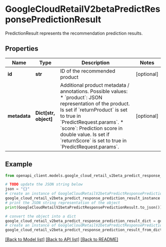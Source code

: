 # GoogleCloudRetailV2betaPredictResponsePredictionResult

PredictionResult represents the recommendation prediction results.

## Properties

Name | Type | Description | Notes
------------ | ------------- | ------------- | -------------
**id** | **str** | ID of the recommended product | [optional] 
**metadata** | **Dict[str, object]** | Additional product metadata / annotations. Possible values: * &#x60;product&#x60;: JSON representation of the product. Is set if &#x60;returnProduct&#x60; is set to true in &#x60;PredictRequest.params&#x60;. * &#x60;score&#x60;: Prediction score in double value. Is set if &#x60;returnScore&#x60; is set to true in &#x60;PredictRequest.params&#x60;. | [optional] 

## Example

```python
from openapi_client.models.google_cloud_retail_v2beta_predict_response_prediction_result import GoogleCloudRetailV2betaPredictResponsePredictionResult

# TODO update the JSON string below
json = "{}"
# create an instance of GoogleCloudRetailV2betaPredictResponsePredictionResult from a JSON string
google_cloud_retail_v2beta_predict_response_prediction_result_instance = GoogleCloudRetailV2betaPredictResponsePredictionResult.from_json(json)
# print the JSON string representation of the object
print(GoogleCloudRetailV2betaPredictResponsePredictionResult.to_json())

# convert the object into a dict
google_cloud_retail_v2beta_predict_response_prediction_result_dict = google_cloud_retail_v2beta_predict_response_prediction_result_instance.to_dict()
# create an instance of GoogleCloudRetailV2betaPredictResponsePredictionResult from a dict
google_cloud_retail_v2beta_predict_response_prediction_result_from_dict = GoogleCloudRetailV2betaPredictResponsePredictionResult.from_dict(google_cloud_retail_v2beta_predict_response_prediction_result_dict)
```
[[Back to Model list]](../README.md#documentation-for-models) [[Back to API list]](../README.md#documentation-for-api-endpoints) [[Back to README]](../README.md)



